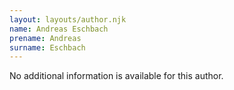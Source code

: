```yaml
---
layout: layouts/author.njk
name: Andreas Eschbach
prename: Andreas
surname: Eschbach
---
```

No additional information is available for this author.
